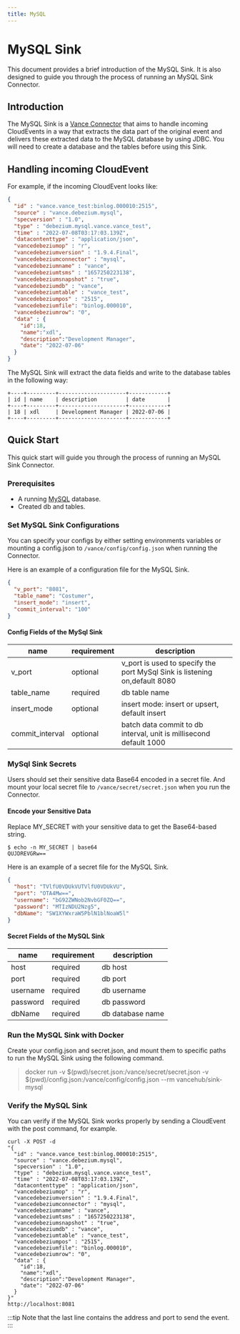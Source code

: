 ```yaml
---
title: MySQL
---
```


# MySQL Sink
This document provides a brief introduction of the MySQL Sink. 
It is also designed to guide you through the process of running an 
MySQL Sink Connector.

## Introduction
The MySQL Sink is a [Vance Connector][vc] that aims to handle
incoming CloudEvents in a way that extracts the data part of the 
original event and delivers these extracted data to the MySQL database 
by using JDBC. You will need to create a database and the tables before using 
this Sink.

## Handling incoming CloudEvent 
For example, if the incoming CloudEvent looks like:
```json
{
  "id" : "vance.vance_test:binlog.000010:2515",
  "source" : "vance.debezium.mysql",
  "specversion" : "1.0",
  "type" : "debezium.mysql.vance.vance_test",
  "time" : "2022-07-08T03:17:03.139Z",
  "datacontenttype" : "application/json",
  "vancedebeziumop" : "r",
  "vancedebeziumversion" : "1.9.4.Final",
  "vancedebeziumconnector" : "mysql",
  "vancedebeziumname" : "vance",
  "vancedebeziumtsms" : "1657250223138",
  "vancedebeziumsnapshot" : "true",
  "vancedebeziumdb" : "vance",
  "vancedebeziumtable" : "vance_test",
  "vancedebeziumpos" : "2515",
  "vancedebeziumfile": "binlog.000010",
  "vancedebeziumrow": "0",
  "data" : {
    "id":18,
    "name":"xdl",
    "description":"Development Manager",
    "date": "2022-07-06"
  }
}
```
The MySQL Sink will extract the data fields and write to the database tables in the following way:
```text
+----+---------+---------------------+------------+
| id | name    | description         | date       |
+----+---------+---------------------+------------+
| 18 | xdl     | Development Manager | 2022-07-06 |
+----+---------+---------------------+------------+
```

## Quick Start
This quick start will guide you through the process of running an MySQL Sink Connector.

### Prerequisites
- A running [MySQL][mysql] database.
- Created db and tables.

### Set MySQL Sink Configurations
You can specify your configs by either setting environments 
variables or mounting a config.json to `/vance/config/config.json` 
when running the Connector.

Here is an example of a configuration file for the MySQL Sink.

```json
{
  "v_port": "8081",
  "table_name": "Costumer",
  "insert_mode": "insert",
  "commit_interval": "100" 
}
```
 #### Config Fields of the MySql Sink
| name             | requirement | description                                                                |
|------------------|-------------|----------------------------------------------------------------------------|
| v_port           | optional    | v_port is used to specify the port MySql Sink is listening on,default 8080 |
| table_name       | required    | db table name                                                              |
| insert_mode      | optional    | insert mode: insert or upsert, default insert                              |
| commit_interval  | optional    | batch data commit to db interval, unit is millisecond default 1000         |

### MySql Sink Secrets

Users should set their sensitive data Base64 encoded in a secret file.
And mount your local secret file to `/vance/secret/secret.json` when you run the Connector.

#### Encode your Sensitive Data
Replace MY_SECRET with your sensitive data to get the Base64-based string.
```shell
$ echo -n MY_SECRET | base64
QUJDREVGRw==
```


Here is an example of a secret file for the MySQL Sink.
```json
{
  "host": "TVlfU0VDUkVUTVlfU0VDUkVU",
  "port": "OTA4Mw==",
  "username": "bG92ZWNob2NvbGF0ZQ==",
  "password": "MTIzNDU2Nzg5",
  "dbName": "SW1XYWxraW5PblN1blNoaW5l"
}
```

#### Secret Fields of the MySQL Sink

| name               | requirement | description        |
|--------------------|-------------|--------------------|
| host               | required    | db host            |
| port               | required    | db port            |
| username           | required    | db username        |
| password           | required    | db password        |
| dbName             | required    | db database name   |

### Run the MySQL Sink with Docker
Create your config.json and secret.json, and mount them to
specific paths to run the MySQL Sink using the following command.

> docker run -v $(pwd)/secret.json:/vance/secret/secret.json -v $(pwd)/config.json:/vance/config/config.json --rm vancehub/sink-mysql

### Verify the MySQL Sink 
You can verify if the MySQL Sink works properly by sending a CloudEvent with the post command, for example.

```shell
curl -X POST -d 
"{
  "id" : "vance.vance_test:binlog.000010:2515",
  "source" : "vance.debezium.mysql",
  "specversion" : "1.0",
  "type" : "debezium.mysql.vance.vance_test",
  "time" : "2022-07-08T03:17:03.139Z",
  "datacontenttype" : "application/json",
  "vancedebeziumop" : "r",
  "vancedebeziumversion" : "1.9.4.Final",
  "vancedebeziumconnector" : "mysql",
  "vancedebeziumname" : "vance",
  "vancedebeziumtsms" : "1657250223138",
  "vancedebeziumsnapshot" : "true",
  "vancedebeziumdb" : "vance",
  "vancedebeziumtable" : "vance_test",
  "vancedebeziumpos" : "2515",
  "vancedebeziumfile": "binlog.000010",
  "vancedebeziumrow": "0",
  "data" : {
    "id":18,
    "name":"xdl",
    "description":"Development Manager",
    "date": "2022-07-06"
  }
}"
http://localhost:8081 
```
:::tip
Note that the last line contains the address and port to send the event.
:::


[vc]: https://docs.linkall.com/concepts/connector
[mysql]: https://www.mysql.com
